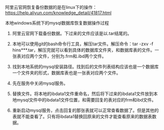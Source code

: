 阿里云官网恢复备份数据的是在linux下的操作：https://help.aliyun.com/knowledge_detail/41817.html

本地windows系统下的mysql数据库恢复数据操作过程

1. 阿里云官网下载备份数据。下过来的文件应该是以.tar结尾的。

2. 本地可以使用git的bash命令行工具，解压tar文件。解压命令：tar -zxv -f hins***.tar，解压完就可以看到具体的数据库文件夹，和数据库表的文件。一张表对应两个文件，分别为.frm和.ibd两个文件。

3. 找到本地系统的mysql安装路径。找到后的文件列表结构应该也是一个数据库一个文件夹的形式，数据库表也是一张表对应两个文件。

4. 先在服务中关闭mysql服务。

5. 替换文件。将本地的ibdata1文件重命名，然后将下过来的ibdata1文件放到本地mysql文件中的ibdata1文件位置，和需要回复的表对应的frm和ibd文件。

6. 重新启动mysql服务，点击回复的那张表就可以正常查看数据了。但是其他的表就不能查看了。只有将ibdata1替换回原来的文件才能查看原来的数据表数据。